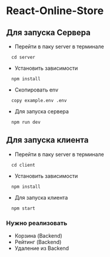 # React-Online-Store

## Для запуска Сервера

+ Перейти в паку server в терминале
```
  cd server
```

+ Установить зависимости
```
  npm install
```

+ Скопировать env  
```
  copy example.env .env
```

+ Для запуска сервера
```
  npm run dev
```

## Для запуска клиента

+ Перейти в паку server в терминале
```
  cd client
```

+ Установить зависимости
```
  npm install
```


+ Для запуска клиента
```
  npm start
```


### Нужно реализовать
+ Корзина (Backend)
+ Рейтинг (Backend)
+ Удаление из Backend